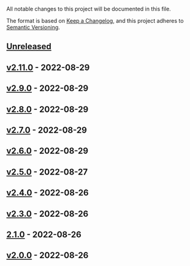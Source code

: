 All notable changes to this project will be documented in this file.

The format is based on [Keep a Changelog](https://keepachangelog.com/en/1.0.0/),
and this project adheres to [Semantic Versioning](https://semver.org/spec/v2.0.0.html).

## [Unreleased]

## [v2.11.0] - 2022-08-29

## [v2.9.0] - 2022-08-29

## [v2.8.0] - 2022-08-29

## [v2.7.0] - 2022-08-29

## [v2.6.0] - 2022-08-29

## [v2.5.0] - 2022-08-27

## [v2.4.0] - 2022-08-26

## [v2.3.0] - 2022-08-26

## [2.1.0] - 2022-08-26

## [v2.0.0] - 2022-08-26

[Unreleased]: https://github.com/MattyMags/git-flow-sandbox/compare/v2.11.0...HEAD

[v2.11.0]: https://github.com/MattyMags/git-flow-sandbox/compare/v2.9.0...v2.11.0

[v2.9.0]: https://github.com/MattyMags/git-flow-sandbox/compare/v2.8.0...v2.9.0

[v2.8.0]: https://github.com/MattyMags/git-flow-sandbox/compare/v2.7.0...v2.8.0

[v2.7.0]: https://github.com/MattyMags/git-flow-sandbox/compare/v2.6.0...v2.7.0

[v2.6.0]: https://github.com/MattyMags/git-flow-sandbox/compare/v2.5.0...v2.6.0

[v2.5.0]: https://github.com/MattyMags/git-flow-sandbox/compare/v2.4.0...v2.5.0

[v2.4.0]: https://github.com/MattyMags/git-flow-sandbox/compare/v2.3.0...v2.4.0

[v2.3.0]: https://github.com/MattyMags/git-flow-sandbox/compare/2.1.0...v2.3.0

[2.1.0]: https://github.com/MattyMags/git-flow-sandbox/compare/v2.0.0...2.1.0

[v2.0.0]: https://github.com/MattyMags/git-flow-sandbox/compare/f4f8370aa390e2b591b0116818334d696de0456e...v2.0.0
